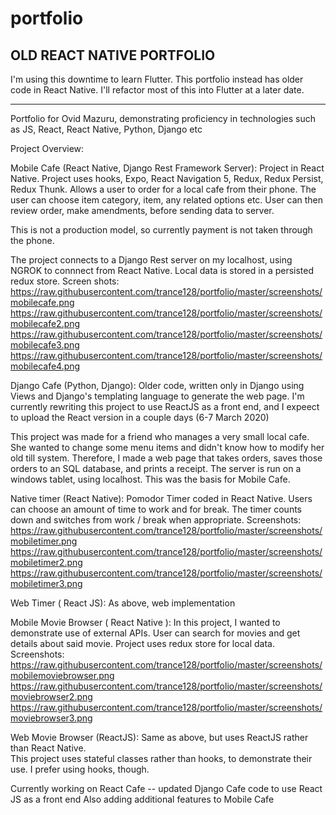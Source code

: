 # portfolio
OLD REACT NATIVE PORTFOLIO
------------------------------------------------

I'm using this downtime to learn Flutter.  This portfolio instead has older code in React Native.  I'll refactor most of this into Flutter at a later date.

------------------------------------------------

Portfolio for Ovid Mazuru, demonstrating proficiency in technologies such as JS, React, React Native, Python, Django etc

Project Overview:


Mobile Cafe   (React Native, Django Rest Framework Server):
Project in React Native.
Project uses hooks, Expo, React Navigation 5, Redux, Redux Persist, Redux Thunk.
Allows a user to order for a local cafe from their phone.
The user can choose item category, item, any  related options etc.
User can then review order, make amendments, before sending data to server.

This is not a production model, so currently payment is not taken through the phone.

The project connects to a Django Rest server on my localhost, using NGROK to connnect from React Native.
Local data is stored in a persisted redux store.
Screen shots: 
https://raw.githubusercontent.com/trance128/portfolio/master/screenshots/mobilecafe.png
https://raw.githubusercontent.com/trance128/portfolio/master/screenshots/mobilecafe2.png
https://raw.githubusercontent.com/trance128/portfolio/master/screenshots/mobilecafe3.png
https://raw.githubusercontent.com/trance128/portfolio/master/screenshots/mobilecafe4.png

Django Cafe     (Python, Django):
Older code, written only in Django using Views and Django's templating language to generate the web page.
I'm currently rewriting this project to use ReactJS as a front end, and I expeect to upload the React version in a couple days (6-7 March 2020)

This project was made for a friend who manages a very small local cafe.  She wanted to change some menu items and didn't know how to modify her old till system.  Therefore, I made a web page that takes orders, saves those orders to an SQL database, and prints a receipt.
The server is run on a windows tablet, using localhost.
This was the basis for Mobile Cafe.

Native timer   (React Native):
Pomodor Timer coded in React Native.
Users can choose an amount of time to work and for break.  The timer counts down and switches from work / break when appropriate.
Screenshots:
https://raw.githubusercontent.com/trance128/portfolio/master/screenshots/mobiletimer.png
https://raw.githubusercontent.com/trance128/portfolio/master/screenshots/mobiletimer2.png
https://raw.githubusercontent.com/trance128/portfolio/master/screenshots/mobiletimer3.png

Web Timer  ( React JS):
As above, web implementation


Mobile Movie Browser  ( React Native ):
In this project, I wanted to demonstrate use of external APIs.
User can search for movies and get details about said movie.
Project uses redux store for local data.
Screenshots:
https://raw.githubusercontent.com/trance128/portfolio/master/screenshots/mobilemoviebrowser.png
https://raw.githubusercontent.com/trance128/portfolio/master/screenshots/moviebrowser2.png
https://raw.githubusercontent.com/trance128/portfolio/master/screenshots/moviebrowser3.png

Web Movie Browser  (ReactJS):
Same as above, but uses ReactJS rather than React Native.  
This project uses stateful classes rather than hooks, to demonstrate their use.
I prefer using hooks, though.

Currently working on React Cafe -- updated Django Cafe code to use React JS as a front end
Also adding additional features to Mobile Cafe
